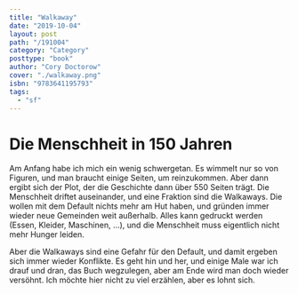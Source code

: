 ```yaml
---
title: "Walkaway"
date: "2019-10-04"
layout: post
path: "/191004"
category: "Category"
posttype: "book"
author: "Cory Doctorow"
cover: "./walkaway.png"
isbn: "9783641195793"
tags:
  - "sf"
---
```


# Die Menschheit in 150 Jahren

Am Anfang habe ich mich ein wenig schwergetan. Es wimmelt nur so von Figuren, und man braucht einige Seiten, um reinzukommen. Aber dann ergibt sich der Plot, der die Geschichte dann über 550 Seiten trägt. Die Menschheit driftet auseinander, und eine Fraktion sind die Walkaways. Die wollen mit dem Default nichts mehr am Hut haben, und gründen immer wieder neue Gemeinden weit außerhalb. Alles kann gedruckt werden (Essen, Kleider, Maschinen, ...), und die Menschheit muss eigentlich nicht mehr Hunger leiden.

Aber die Walkaways sind eine Gefahr für den Default, und damit ergeben sich immer wieder Konflikte. Es geht hin und her, und einige Male war ich drauf und dran, das Buch wegzulegen, aber am Ende wird man doch wieder versöhnt. Ich möchte hier nicht zu viel erzählen, aber es lohnt sich.